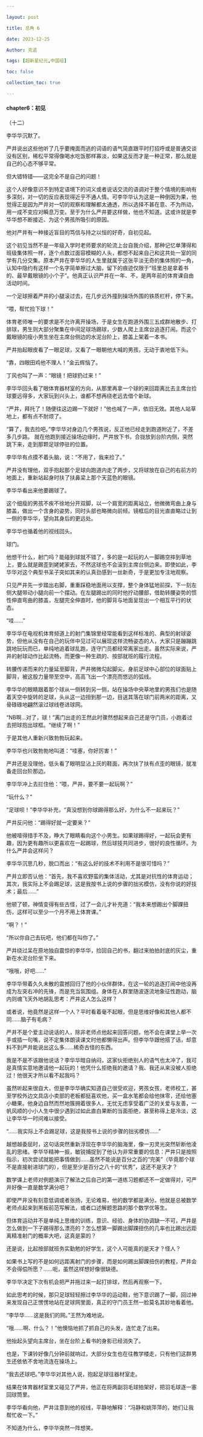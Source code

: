 ```yaml
---

layout: post

title: 总角 6

date: 2023-12-25

Author: 克诺

tags: [超新星纪元,中国组]

toc: false

collection_toc: true

---
```

#### chapter6：初见

（十二）

 

李华华沉默了。

严井说出这些他听了几乎要掩面而逃的词语的语气简直跟平时打招呼或是普通交谈没有区别，稀松平常得像喝水吃饭那样寡淡，如果这反而才是一种正常，那么就是自己的心态不够平常。

但大错特错——这完全不是自己的问题！

这个人好像意识不到特定语境下的词义或者说话交流的语调对于整个情境的影响有多深刻，对一切的反应表现得近乎不通人情。可李华华认为这是一种倒因为果，他觉得正是因为严井对一切的观察和理解都太通透，所以选择不甚在意、不为所动，用一成不变应对瞬息万变。至于为什么严井要这样做，他也不知道。这或许就是李华华想不断接近、为这个男孩所吸引的原因。

他对严井有一种接近盲目的笃信与持之以恒的好奇，自初见起。

这个初见当然不是一年级入学时老师要求的轮流上台自我介绍，那种记忆单薄得和班级集体照一样，逐个点数过面容模糊的人头，都想不起来自己和这共处一室的同学有几分交集。原本严井在李华华的人生里就属于这张平淡无奇的集体照的一角，认知中隐约有这样一个名字简单擦过大脑，留下的痕迹仅限于“班里总是拿着书的、最早戴眼镜的小个子”。他真正认识严井在一年、不，是两年前的体育课自由活动时间。

一个足球擦着严井的小腿滚过去，在几步远外撞到操场外围的铁质栏杆，停下来。

“喂，帮忙捡下球！”

体育老师唯一的要求是不允许离开操场，于是女生在跑道外围三五成群地散步、打排球，男生则大部分聚集在中间足球场踢球，少数人爬上主席台追逐打闹。而这个戴眼镜的瘦小男生坐在主席台侧边的水泥台阶上，膝盖上架着一本书。

严井抬起眼皮看了一眼足球，又看了一眼朝他大喊的男孩，无动于衷地低下头。

“靠，四眼田鸡他不理人！”金云辉恼了。

丁风也叫了一声：“眼镜！把球扔过来！”

李华华回头看了眼体育器材室的方向，从那里再拿一个球的来回距离比去主席台捡球要远得多，大家玩到兴头上，谁都不想再绕老远去借个新球。

“严井，拜托了！随便往这边踢一下就好！”他也喊了一声，依旧无效。其他人站草地上，都有点不耐烦了。

“算了，我去捡吧。”李华华对身边几个男孩说，反正他已经走到跑道附近了，不差多几步路。
就在他跑到接近操场边缘时，严井放下书，合拢放到台阶内侧，突然跳下来，走到那颗足球停驻的位置。

李华华有点摸不着头脑，说：“不用了，我来捡了。”

严井没有理他，双手抱起那个足球向跑道内走了两步，又将球放在自己的右前方的地面上，重新站起身时扶了扶鼻梁上那个天蓝色的眼镜。

李华华看出来他要踢球了。

这个细瘦的男孩不疾不徐地分开双脚，以一个肩宽的距离站立，他微微弯曲上身与膝盖，做出一个含身的姿势，同时头部也略微向前倾。镜框后的目光直直略过让到一侧的李华华，望向其身后的更远处。

李华华也循着他的视线回头。

球门。

他想干什么，射门吗？能碰到球就不错了，多的是一起玩的人一脚踢空摔到草地上，要么就是踢歪到姥姥家去，不然这球也不会滚到主席台侧边来。即使如此，李华华对这个典型书呆子突如其来的认真劲感到一丝新奇，于是更加专注地观察。

只见严井先一步踏出右脚，重重踩稳地面用以支撑，整个身体猛地前探，下一刻左侧大腿带动小腿向前一个摆动。在左腿踢出的同时他拧动腰部，借助转腰姿势的惯性伸直弯曲的膝盖，左腿完全伸直时，他的脚背与地面呈现出一个相互平行的状态。

“哇……”

李华华在电视机体育频道上的射门集锦里经常能看到这样标准的、典型的射球姿势，但他从没有在自己的玩伴中见过可以展现这样流畅姿态的人，大家只是蹦蹦跳跳地玩玩而已，单纯地追着球乱跑，连守门员都经常离家出走。虽然实际来说，严井的射球动作比起流畅，而更像一种生疏的、按部就班的履行流程。

转腰传递而来的力量延至脚背，严井微微勾起脚尖，身前足球中心部位的球面贴上脚背，被这股力量带至空中，高高飞出一个漂亮而悠远的弧线。

李华华的眼睛跟着那个球从一侧转到另一侧，站在操场中央草地里的男孩们也是随着天空中旋转的足球，头从这一边扭到那一边，目送其落在球门前两米的距离，又骨碌碌地翩然滚过球线卷进球网。

“NB啊…对了，球！”离门出走的王然此时骤然想起来自己还是守门员，小跑着过去把球抱出球框。“继续了啊！”

于是其他人重新兴致勃勃玩起来。

李华华也兴致勃勃地叫道：“哇塞，你好厉害！”

严井还是没理他，低头看了眼明显沾上灰的鞋面，再次扶了扶有点歪的眼镜，就准备走回台阶那边。

李华华冲上去拦住他：“喂，严井，要不要一起玩啊？”

“玩什么？”

“足球呗！”李华华补充，“真没想到你球踢得那么好，为什么不一起来玩？”

严井反问他：“踢得好就一定要来？”

他被噎得措手不及，睁大了眼睛看向这个小男生。如果球踢得好，一起玩会更有趣，因为更有趣所以更喜欢在一起踢球，然后球技共同进步，很好的良性循环。为什么严井会这样问？

李华华沉思几秒，脱口而出：“有这么好的技术不利用不是很可惜吗？”

严井立即否认他：“首先，我不喜欢野蛮的集体活动，尤其是对抗性的体育运动；其次，我实际上不会踢足球，这是我按书上说的步骤的拙劣模仿，没有你说的好技术；最后……”

他顿了顿，神情变得有些古怪，过了一会儿才补充道：“我本来想踢出个脚踝扭伤，这样可以至少一个月不用上体育课。”

“啊？！”

“所以你自己去玩吧，他们都在叫你了。”

严井绕过呆在原地独自震惊的李华华，捡回自己的书，翻过来拍拍封底的灰尘，重新在水泥台阶坐下来。

“哦哦，好吧……”

李华华带着久久未散的震撼回归了他的小伙伴群体，在这一轮的追逐打闹中他没再成为左突右冲的先锋，而是充当氛围组。身体在人群里随波逐流地象征性跑动，脑内则魂飞天外地胡乱思考：严井这人怎么这样？

或者说，他竟然是这样一个人？平时看着毫不起眼，但是思维好像和其他人都不同……脑子有毛病？

严井不是个爱主动说话的人，除非老师点他起来回答问题，他不会在课堂上举一次手或插一句嘴，说不定集体朗读课文时他都懒得出声。但李华华跟他搭了话，却意料不到严井能说出这么多……稀奇古怪的东西。

我是不是不该跟他说话？李华华暗自纳闷，这家伙拒绝别人的语气也太冲了，我可是真情实意地邀请他一起玩的！他凭什么拒绝我的邀请？我、我还从来没被人拒绝过！他很天才所以看不起我吗？

虽然听起来很自大，但是李华华确实知道自己很受欢迎，男孩女孩，老师校工，甚至学校外边文具店小卖部的老板都挺喜欢他，买一盒水笔都会给他抹零，还给他塞小糖果。他身边自然而然地簇拥着很多人，无忧无虑享受着广泛的关爱与友善，一帆风顺的小小人生中很少遇到过如此直白果断的当面拒绝，甚至称得上是冷淡，这让李华华一时间难以接受。

“……我实际上不会踢足球，这是我按书上说的步骤的拙劣模仿……”

越想越委屈时，这句话突然重新浮现在李华华的脑海里，像一刃灵光突然斩断他凌乱的思绪。李华华精神一振，敏锐捕捉到了他认为非常重要的信息：严井只是按照指示，初次尝试就能把事情做到……虽然不能说是百分之百的“完美”（毕竟那个球不是直接射进球门的），但是至少是百分之八十的“优秀”，这还不是天才？

数学课上老师对例题演示了解法之后自己的第一道练习题都还不一定做得对，可严井好像一直是数学满分吧？

即使严井没有刻意低调或者张扬，无论难易，他的数学都是满分。他就是总被数学老师点起来到黑板前范写解法，或者口述解题思路的那个数学优等生。

但体育运动并不是单纯上思维的训练，意识、经验、身体的协调缺一不可，严井是怎么做到一下子踢得那么漂亮的？怎么想第一脚踢出脚踝扭伤的几率也比踢出远距离精准射门的概率大吧，这真是蒙的？

还是说，比起按部就班务实勤勉的好学生，这个人可能真的是天才？怪人？

如果书上写的不是如何远距离射门的步骤，而是如何踢出脚踝扭伤的教程，严井会不会得偿所愿？……呃，虽然这样想好像很缺德。

李华华决定下次有机会把严井拖过来一起打排球，然后再观察一下。

如此思考的时候，那只足球轻轻擦过李华华的运动鞋，他下意识踢了一脚，回过神来发现自己正愣愣地站在足球网里面，真正的守门员王然一脸莫名其妙地看着他。

“李华华……这是我们的网。”王然为难地说。

“哦……啊、什么？！”他懊恼地抓了抓自己的头发，连忙走了出来。

他抬起头望向主席台，坐在台阶上看书的身影已经消失了。

也是，下课铃好像几分钟前就响过，大部分女生也在往教学楼走，只有他们这群男生还依依不舍地流连在操场上。

“我去还球吧。”李华华对其他人说，抱起足球往器材室走。

结果在体育器材室里又碰见了严井，他正在将两副羽毛球拍架好，把羽毛球逐一塞回球筒里。

李华华看向他，严井注意到他的视线，平静地解释：“冯静和姚萍萍的，她们让我帮忙收一下。”

不知道为什么，李华华突然一阵想笑。
